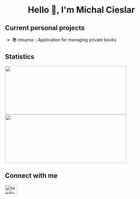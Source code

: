 <h1 align="center">Hello 👋, I'm Michal Cieslar</h1>

<h2>Current personal projects</h2>
<ul>
  <li>📚 misyma - Application for managing private books</li>
</ul>

<h2>Statistics</h2>

<p align = "left">
  <img src = "https://github-readme-streak-stats.herokuapp.com?user=cieslarmichal&theme=dark&hide_border=false" width = 400 height=160>
  <img src = "https://github-readme-stats.vercel.app/api?username=cieslarmichal&show_icons=true&theme=dark" width = 400 height=160>
</p>

<h2>Connect with me</h2>
<a href="https://www.linkedin.com/in/cieslarmichal" target="blank">
  <img align="center" src="https://raw.githubusercontent.com/rahuldkjain/github-profile-readme-generator/master/src/images/icons/Social/linked-in-alt.svg" alt="linedin" height="30" width="40" />
</a>
